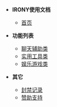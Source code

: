 <!-- docs/_sidebar.md -->

* **IRONY使用文档**

  * [首页](README)
* **功能列表**
    * [聊天辅助类](irony/help1)
    * [实用工具类](irony/help2)
    * [娱乐游戏类](irony/help3)
* **其它**
    * [封禁记录](irony/banned)
    * [赞助支持](irony/sponse)